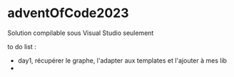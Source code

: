 # adventOfCode2023

Solution compilable sous Visual Studio seulement

to do list :  
  - day1, récupérer le graphe, l'adapter aux templates et l'ajouter à mes lib
  - 
